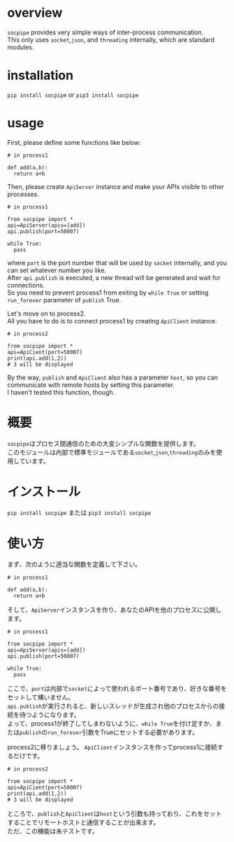 # overview
`socpipe` provides very simple ways of inter-process communication.  
This only uses `socket`,`json`, and `threading` internally, which are standard modules.  
# installation
`pip install socpipe` or `pip3 install socpipe`  
# usage
First, please define some functions like below:  
```
# in process1

def add(a,b):
  return a+b
```
Then, please create `ApiServer` instance and make your APIs visible to other processes.  
```
# in process1

from socpipe import *
api=ApiServer(apis=[add])
api.publish(port=50007)

while True:
  pass
```
where `port` is the port number that will be used by `socket` internally, and you can set whatever number you like.  
After `api.publish` is executed, a new thread will be generated and wait for connections.  
So you need to prevent process1 from exiting by `while True` or setting `run_forever` parameter of `publish` True.  

Let's move on to process2.  
All you have to do is to connect process1 by creating `ApiClient` instance.
```
# in process2

from socpipe import *
api=ApiCient(port=50007)
print(api.add(1,2))
# 3 will be displayed
```
By the way, `publish` and `ApiClient` also has a parameter `host`, so you can communicate with remote hosts by setting this parameter.  
I haven't tested this function, though.
# 概要
`socpipe`はプロセス間通信のための大変シンプルな関数を提供します。  
このモジュールは内部で標準モジュールである`socket`,`json`,`threading`のみを使用しています。  
# インストール
`pip install socpipe` または `pip3 install socpipe`  
# 使い方
まず、次のように適当な関数を定義して下さい。  
```
# in process1

def add(a,b):
  return a+b
```
そして、`ApiServer`インスタンスを作り、あなたのAPIを他のプロセスに公開します。  
```
# in process1

from socpipe import *
api=ApiServer(apis=[add])
api.publish(port=50007)

while True:
  pass
```
ここで、`port`は内部で`socket`によって使われるポート番号であり、好きな番号をセットして構いません。  
`api.publish`が実行されると、新しいスレッドが生成され他のプロセスからの接続を待つようになります。  
よって、process1が終了してしまわないように、`while True`を付け足すか、または`publish`の`run_forever`引数をTrueにセットする必要があります。  

process2に移りましょう。
`ApiClient`インスタンスを作ってprocess1に接続するだけです。  
```
# in process2

from socpipe import *
api=ApiCient(port=50007)
print(api.add(1,2))
# 3 will be displayed
```
ところで、`publish`と`ApiClient`は`host`という引数も持っており、これをセットすることでリモートホストと通信することが出来ます。  
ただ、この機能は未テストです。  

